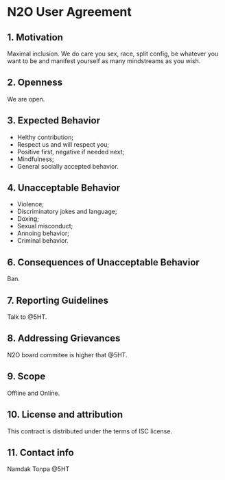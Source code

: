 N2O User Agreement
==================

## 1. Motivation

Maximal inclusion.
We do care you sex, race, split config,
be whatever you want to be and manifest
yourself as many mindstreams as you wish.

## 2. Openness

We are open.

## 3. Expected Behavior

* Helthy contribution;
* Respect us and will respect you;
* Positive first, negative if needed next;
* Mindfulness;
* General socially accepted behavior.

## 4. Unacceptable Behavior

* Violence;
* Discriminatory jokes and language;
* Doxing;
* Sexual misconduct;
* Annoing behavior;
* Criminal behavior.

## 6. Consequences of Unacceptable Behavior

Ban.

## 7. Reporting Guidelines

Talk to @5HT.

## 8. Addressing Grievances

N2O board commitee is higher that @5HT.

## 9. Scope

Offline and Online.

## 10. License and attribution

This contract is distributed under the terms of ISC license.

## 11. Contact info

Namdak Tonpa @5HT
